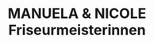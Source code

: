 ---
title: "MANUELA & NICOLE Friseurmeisterinnen"
url: /karlsruhe/manuela-und-nicole-friseurmeisterinnen/
shop: Friseur
---